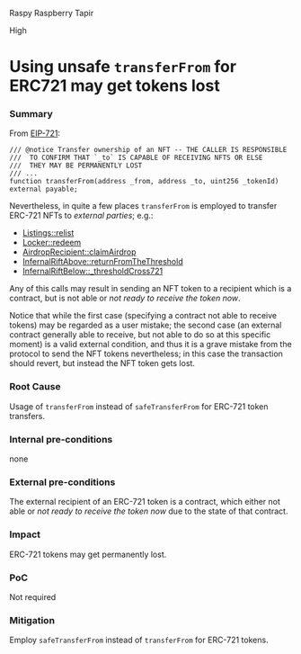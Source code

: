 Raspy Raspberry Tapir

High

# Using unsafe `transferFrom` for ERC721 may get tokens lost

### Summary

From [EIP-721](https://eips.ethereum.org/EIPS/eip-721):

```solidity
/// @notice Transfer ownership of an NFT -- THE CALLER IS RESPONSIBLE
///  TO CONFIRM THAT `_to` IS CAPABLE OF RECEIVING NFTS OR ELSE
///  THEY MAY BE PERMANENTLY LOST
/// ...
function transferFrom(address _from, address _to, uint256 _tokenId) external payable;
```

Nevertheless, in quite a few places `transferFrom` is employed to transfer ERC-721 NFTs to _external parties_; e.g.:

- [Listings::relist](https://github.com/sherlock-audit/2024-08-flayer/blob/main/flayer/src/contracts/Listings.sol#L657)
- [Locker::redeem](https://github.com/sherlock-audit/2024-08-flayer/blob/main/flayer/src/contracts/Locker.sol#L226)
- [AirdropRecipient::claimAirdrop](https://github.com/sherlock-audit/2024-08-flayer/blob/main/flayer/src/contracts/utils/AirdropRecipient.sol#L138)
- [InfernalRiftAbove::returnFromTheThreshold](https://github.com/sherlock-audit/2024-08-flayer/blob/main/moongate/src/InfernalRiftAbove.sol#L232)
- [InfernalRiftBelow::_thresholdCross721](https://github.com/sherlock-audit/2024-08-flayer/blob/main/moongate/src/InfernalRiftBelow.sol#L265)

Any of this calls may result in sending an NFT token to a recipient which is a contract, but is not able or _not ready to receive the token now_.

Notice that while the first case (specifying a contract not able to receive tokens) may be regarded as a user mistake; the second case (an external contract generally able to receive, but not able to do so at this specific moment) is a valid external condition, and thus it is a grave mistake from the protocol to send the NFT tokens nevertheless; in this case the transaction should revert, but instead the NFT token gets lost.

### Root Cause

Usage of `transferFrom` instead of `safeTransferFrom` for ERC-721 token transfers.

### Internal pre-conditions

none

### External pre-conditions

The external recipient of an ERC-721 token is a contract, which either not able or _not ready to receive the token now_ due to the state of that contract.

### Impact

ERC-721 tokens may get permanently lost.

### PoC

Not required

### Mitigation

Employ `safeTransferFrom` instead of `transferFrom` for ERC-721 tokens.